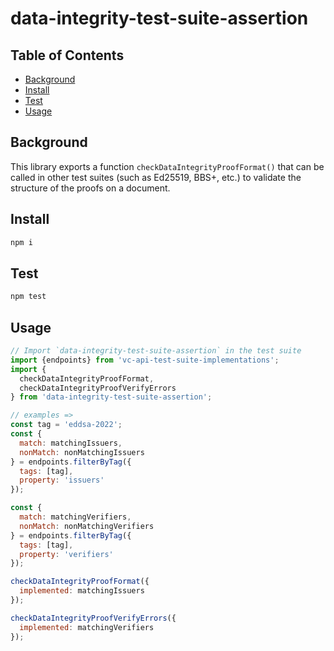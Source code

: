 # data-integrity-test-suite-assertion

## Table of Contents

- [Background](#background)
- [Install](#install)
- [Test](#test)
- [Usage](#usage)

## Background
This library exports a function `checkDataIntegrityProofFormat()` that can be
called in other test suites (such as Ed25519, BBS+, etc.) to validate the
structure of the proofs on a document.

## Install

```js
npm i
```

## Test

```js
npm test
```

## Usage

```js
// Import `data-integrity-test-suite-assertion` in the test suite
import {endpoints} from 'vc-api-test-suite-implementations';
import {
  checkDataIntegrityProofFormat,
  checkDataIntegrityProofVerifyErrors
} from 'data-integrity-test-suite-assertion';

// examples =>
const tag = 'eddsa-2022';
const {
  match: matchingIssuers,
  nonMatch: nonMatchingIssuers
} = endpoints.filterByTag({
  tags: [tag],
  property: 'issuers'
});

const {
  match: matchingVerifiers,
  nonMatch: nonMatchingVerifiers
} = endpoints.filterByTag({
  tags: [tag],
  property: 'verifiers'
});

checkDataIntegrityProofFormat({
  implemented: matchingIssuers
});

checkDataIntegrityProofVerifyErrors({
  implemented: matchingVerifiers
});
```
